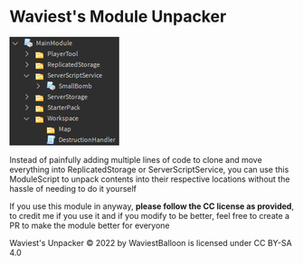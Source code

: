 # Waviest's Module Unpacker

![](./githubassets/Screenshot_1162.png) 

Instead of painfully adding multiple lines of code to clone and move everything into ReplicatedStorage or ServerScriptService, you can use this ModuleScript to unpack contents into their respective locations without the hassle of needing to do it yourself

If you use this module in anyway, **please follow the CC license as provided**, to credit me if you use it and if you modify to be better, feel free to create a PR to make the module better for everyone

 Waviest's Unpacker © 2022 by WaviestBalloon is licensed under CC BY-SA 4.0 
